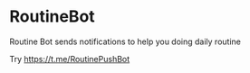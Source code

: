 # RoutineBot
Routine Bot sends notifications to help you doing daily routine

Try https://t.me/RoutinePushBot
